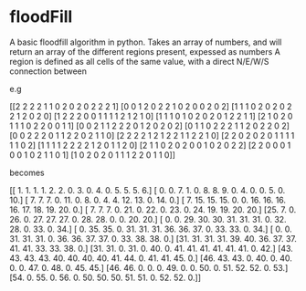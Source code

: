 # floodFill

A basic floodfill algorithm in python. Takes an array of numbers, and will return an array of the different regions present, expessed as numbers
A region is defined as all cells of the same value, with a direct N/E/W/S connection between

e.g

[[2 2 2 2 1 1 0 2 0 2 0 2 2 2 1]
 [0 0 1 2 0 2 2 1 0 2 0 0 2 0 2]
 [1 1 1 0 2 0 2 0 2 2 1 2 0 2 0]
 [1 2 2 2 0 0 1 1 1 1 2 1 2 1 0]
 [1 1 1 0 1 0 2 0 2 0 1 2 2 1 1]
 [2 1 0 2 0 1 1 1 0 2 2 0 0 1 1]
 [0 0 2 1 1 2 2 2 0 1 2 0 2 0 2]
 [0 1 1 0 2 2 2 1 1 2 0 2 2 0 2]
 [0 0 2 2 2 0 1 1 2 2 0 2 1 1 0]
 [2 2 2 2 1 2 1 2 2 1 1 2 2 1 0]
 [2 2 0 2 0 2 0 1 1 1 1 1 1 0 2]
 [1 1 1 1 2 2 2 2 1 2 0 1 1 2 0]
 [2 1 1 0 2 0 2 0 0 1 0 2 0 2 2]
 [2 2 0 0 0 1 0 0 1 0 2 1 1 0 1]
 [1 0 2 0 2 0 1 1 1 2 2 0 1 1 0]]
 
 becomes
 
 [[ 1.  1.  1.  1.  2.  2.  0.  3.  0.  4.  0.  5.  5.  5.  6.]
 [ 0.  0.  7.  1.  0.  8.  8.  9.  0.  4.  0.  0.  5.  0. 10.]
 [ 7.  7.  7.  0. 11.  0.  8.  0.  4.  4. 12. 13.  0. 14.  0.]
 [ 7. 15. 15. 15.  0.  0. 16. 16. 16. 16. 17. 18. 19. 20.  0.]
 [ 7.  7.  7.  0. 21.  0. 22.  0. 23.  0. 24. 19. 19. 20. 20.]
 [25.  7.  0. 26.  0. 27. 27. 27.  0. 28. 28.  0.  0. 20. 20.]
 [ 0.  0. 29. 30. 30. 31. 31. 31.  0. 32. 28.  0. 33.  0. 34.]
 [ 0. 35. 35.  0. 31. 31. 31. 36. 36. 37.  0. 33. 33.  0. 34.]
 [ 0.  0. 31. 31. 31.  0. 36. 36. 37. 37.  0. 33. 38. 38.  0.]
 [31. 31. 31. 31. 39. 40. 36. 37. 37. 41. 41. 33. 33. 38.  0.]
 [31. 31.  0. 31.  0. 40.  0. 41. 41. 41. 41. 41. 41.  0. 42.]
 [43. 43. 43. 43. 40. 40. 40. 40. 41. 44.  0. 41. 41. 45.  0.]
 [46. 43. 43.  0. 40.  0. 40.  0.  0. 47.  0. 48.  0. 45. 45.]
 [46. 46.  0.  0.  0. 49.  0.  0. 50.  0. 51. 52. 52.  0. 53.]
 [54.  0. 55.  0. 56.  0. 50. 50. 50. 51. 51.  0. 52. 52.  0.]]
